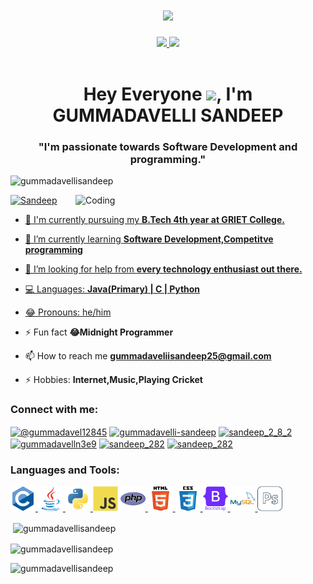 <h1 align="center">
    <img src="https://readme-typing-svg.herokuapp.com/?font=Righteous&size=30&center=true&vCenter=true&width=500&height=70&duration=4000&lines=Hey,+There!+👋;+I,m+Gummadavelli+Sandeep+;+It's+Great+Connecting+With+You!;" />
</h1>
<div align="center"> 
         <a href="mailto:gummadavellisandeep25@gmail.com">
    <img src="https://img.shields.io/badge/Gmail-333333?style=for-the-badge&logo=gmail&logoColor=red" height="30" />
  </a>
     <a href="https://www.linkedin.com/in/gummadavelli-sandeep-ab690422a/" target="_blank">
    <img src="https://img.shields.io/badge/LinkedIn-0077B5?style=for-the-badge&logo=linkedin&logoColor=white" target="_blank" height="30" />
    </a>
</div>
<br>

<h1 align="center">Hey Everyone <img src="https://media.giphy.com/media/hvRJCLFzcasrR4ia7z/giphy.gif" width="25">, I'm GUMMADAVELLI SANDEEP</h1>
<h3 align="center"><b>"I'm passionate towards Software Development and programming."</b></h3>
<p align="left"> <img src="https://komarev.com/ghpvc/?username=gummadavellisandeep&label=Profile%20views&color=0e75b6&style=flat" alt="gummadavellisandeep" /> </p>
<img align="right" alt="Coding" width="400" src="https://cdn.dribbble.com/users/1162077/screenshots/3848914/programmer.gif">
<p align="left"> <a href="https://twitter.com/" target="blank"><img src="https://img.shields.io/twitter/follow/Sandeep?logo=twitter&style=for-the-badge" alt="Sandeep"  </p>

- 🔭 I'm currently pursuing my **B.Tech 4th year at GRIET College.**

- 🌱 I’m currently learning **Software Development,Competitve programming**

- 🤝 I’m looking for help from **every technology enthusiast out there.**

- 💻 Languages: **Java(Primary) | C | Python**

- 😂 Pronouns: [he/him](he/him)

- ⚡ Fun fact **😂Midnight Programmer**

- 📫 How to reach me **gummadaveliisandeep25@gmail.com**

- ⚡ Hobbies: **Internet,Music,Playing Cricket**

<h3 align="left">Connect with me:</h3>
<p align="left">
<a href="https://twitter.com/@gummadavel12845" target="blank"><img align="center" src="https://raw.githubusercontent.com/rahuldkjain/github-profile-readme-generator/master/src/images/icons/Social/twitter.svg" alt="@gummadavel12845" height="30" width="40" /></a>
<a href="https://www.linkedin.com/in/gummadavelli-sandeep-ab690422a/" target="_blank"> <img align="center" src="https://raw.githubusercontent.com/rahuldkjain/github-profile-readme-generator/master/src/images/icons/Social/linked-in-alt.svg" alt="gummadavelli-sandeep" height="30" width="40" /></a>
<a href="https://instagram.com/sandeep_2_8_2" target="blank"><img align="center" src="https://raw.githubusercontent.com/rahuldkjain/github-profile-readme-generator/master/src/images/icons/Social/instagram.svg" alt="sandeep_2_8_2" height="30" width="40" /></a>
<a href="https://auth.geeksforgeeks.org/user/gummadavelln3e9" target="blank"><img align="center" src="https://raw.githubusercontent.com/rahuldkjain/github-profile-readme-generator/master/src/images/icons/Social/geeks-for-geeks.svg" alt="gummadavelln3e9" height="30" width="40" /></a>
<a href="https://www.leetcode.com/sandeep_282" target="blank"><img align="center" src="https://raw.githubusercontent.com/rahuldkjain/github-profile-readme-generator/master/src/images/icons/Social/leet-code.svg" alt="sandeep_282" height="30" width="40" /></a> 
<a href="https://www.hackerrank.com/sandeep_282" target="blank"><img align="center" src="https://raw.githubusercontent.com/rahuldkjain/github-profile-readme-generator/master/src/images/icons/Social/hackerrank.svg" alt="sandeep_282" height="30" width="40" /></a>
</p>

<h3 align="left">Languages and Tools:</h3>
<p align="left"> <a href="https://www.cprogramming.com/" target="_blank" rel="noreferrer"> <img src="https://raw.githubusercontent.com/devicons/devicon/master/icons/c/c-original.svg" alt="c" width="40" height="40"/> </a> <a href="https://www.java.com" target="_blank" rel="noreferrer"> <img src="https://raw.githubusercontent.com/devicons/devicon/master/icons/java/java-original.svg" alt="java" width="40" height="40"/> </a><a href="https://www.python.org" target="_blank" rel="noreferrer"> <img src="https://raw.githubusercontent.com/devicons/devicon/master/icons/python/python-original.svg" alt="python" width="40" height="40"/> </a> <a href="https://developer.mozilla.org/en-US/docs/Web/JavaScript" target="_blank" rel="noreferrer"> <img src="https://raw.githubusercontent.com/devicons/devicon/master/icons/javascript/javascript-original.svg" alt="javascript" width="40" height="40"/></a> <a href="https://www.php.net" target="_blank" rel="noreferrer"> <img src="https://raw.githubusercontent.com/devicons/devicon/master/icons/php/php-original.svg" alt="php" width="40" height="40"/> <a href="https://www.w3.org/html/" target="_blank" rel="noreferrer"> <img src="https://raw.githubusercontent.com/devicons/devicon/master/icons/html5/html5-original-wordmark.svg" alt="html5" width="40" height="40"/> </a> <a href="https://www.w3schools.com/css/" target="_blank" rel="noreferrer"> <img src="https://raw.githubusercontent.com/devicons/devicon/master/icons/css3/css3-original-wordmark.svg" alt="css3" width="40" height="40"/> </a> <a href="https://getbootstrap.com" target="_blank" rel="noreferrer"> <img src="https://raw.githubusercontent.com/devicons/devicon/master/icons/bootstrap/bootstrap-plain-wordmark.svg" alt="bootstrap" width="40" height="40"/> </a><a href="https://www.mysql.com/" target="_blank" rel="noreferrer"> <img src="https://raw.githubusercontent.com/devicons/devicon/master/icons/mysql/mysql-original-wordmark.svg" alt="mysql" width="40" height="40"/> </a> <a href="https://www.photoshop.com/en" target="_blank" rel="noreferrer"> <img src="https://raw.githubusercontent.com/devicons/devicon/master/icons/photoshop/photoshop-line.svg" alt="photoshop" width="40" height="40"/> </a> </p>

<p>&nbsp;<img align="center" src="https://github-readme-stats.vercel.app/api?username=gummadavellisandeep&show_icons=true&locale=en" alt="gummadavellisandeep" /></p>
<p><img align="center" src="https://github-readme-streak-stats.herokuapp.com/?user=gummadavellisandeep&" alt="gummadavellisandeep" /></p>



<p><img align="left" src="https://github-readme-stats.vercel.app/api/top-langs?username=gummadavellisandeep&show_icons=true&locale=en&layout=compact" alt="gummadavellisandeep" /></p>




